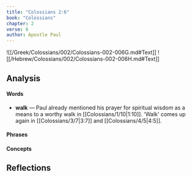 ```yaml
---
title: "Colossians 2:6"
book: "Colossians"
chapter: 2
verse: 6
author: Apostle Paul
---
```

![[/Greek/Colossians/002/Colossians-002-006G.md#Text]]
![[/Hebrew/Colossians/002/Colossians-002-006H.md#Text]]

## Analysis

#### Words
- **walk** — Paul already mentioned his prayer for spiritual wisdom as a means to a worthy walk in [[Colossians/1/10|1:10]].  'Walk' comes up again in [[Colossians/3/7|3:7]] and [[Colossians/4/5|4:5]].

#### Phrases

#### Concepts

## Reflections
